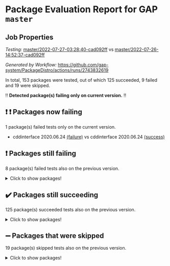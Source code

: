# Package Evaluation Report for GAP `master`

## Job Properties

*Testing:* [master/2022-07-27-03:28:40-cad092ff](https://github.com/gap-system/PackageDistro/blob/data/reports/master/2022-07-27-03:28:40-cad092ff) vs [master/2022-07-26-14:52:37-cad092ff](https://github.com/gap-system/PackageDistro/blob/data/reports/master/2022-07-26-14:52:37-cad092ff)

*Generated by Workflow:* https://github.com/gap-system/PackageDistro/actions/runs/2743832619

In total, 153 packages were tested, out of which 125 succeeded, 9 failed and 19 were skipped.

:bangbang: **Detected package(s) failing only on current version.** :bangbang:

## :exclamation: :exclamation: Packages now failing

1 package(s) failed tests only on the current version.
- cddinterface 2020.06.24 [(failure)](https://github.com/gap-system/PackageDistro/runs/7532759880?check_suite_focus=true) vs cddinterface 2020.06.24 [(success)](https://github.com/gap-system/PackageDistro/runs/7522373501?check_suite_focus=true)

## :exclamation: Packages still failing

8 package(s) failed tests also on the previous version.
<details><summary>Click to show packages!</summary>

- francy 1.2.4 [(failure)](https://github.com/gap-system/PackageDistro/runs/7532761359?check_suite_focus=true)
- hap 1.46 [(failure)](https://github.com/gap-system/PackageDistro/runs/7532762018?check_suite_focus=true)
- packagemanager 1.2 [(failure)](https://github.com/gap-system/PackageDistro/runs/7532765046?check_suite_focus=true)
- qpa 1.33 [(failure)](https://github.com/gap-system/PackageDistro/runs/7532765551?check_suite_focus=true)
- rcwa 4.6.4 [(failure)](https://github.com/gap-system/PackageDistro/runs/7532765773?check_suite_focus=true)
- recog 1.3.2 [(failure)](https://github.com/gap-system/PackageDistro/runs/7532765947?check_suite_focus=true)
- semigroups 4.0.0 [(failure)](https://github.com/gap-system/PackageDistro/runs/7532766345?check_suite_focus=true)
- yangbaxter 0.10.0 [(failure)](https://github.com/gap-system/PackageDistro/runs/7532767959?check_suite_focus=true)
</details>

## :heavy_check_mark: Packages still succeeding

125 package(s) succeeded tests also on the previous version.
<details><summary>Click to show packages!</summary>

- ace 5.4 [(success)](https://github.com/gap-system/PackageDistro/runs/7532759229?check_suite_focus=true)
- aclib 1.3.2 [(success)](https://github.com/gap-system/PackageDistro/runs/7532759303?check_suite_focus=true)
- agt 0.2 [(success)](https://github.com/gap-system/PackageDistro/runs/7532759369?check_suite_focus=true)
- alnuth 3.2.1 [(success)](https://github.com/gap-system/PackageDistro/runs/7532759442?check_suite_focus=true)
- anupq 3.2.6 [(success)](https://github.com/gap-system/PackageDistro/runs/7532759490?check_suite_focus=true)
- atlasrep 2.1.2 [(success)](https://github.com/gap-system/PackageDistro/runs/7532759533?check_suite_focus=true)
- autodoc 2022.07.10 [(success)](https://github.com/gap-system/PackageDistro/runs/7532759580?check_suite_focus=true)
- automata 1.15 [(success)](https://github.com/gap-system/PackageDistro/runs/7532759625?check_suite_focus=true)
- automgrp 1.3.2 [(success)](https://github.com/gap-system/PackageDistro/runs/7532759684?check_suite_focus=true)
- autpgrp 1.10.2 [(success)](https://github.com/gap-system/PackageDistro/runs/7532759730?check_suite_focus=true)
- cap 2022.06-05 [(success)](https://github.com/gap-system/PackageDistro/runs/7532759772?check_suite_focus=true)
- caratinterface 2.3.3 [(success)](https://github.com/gap-system/PackageDistro/runs/7532759820?check_suite_focus=true)
- circle 1.6.5 [(success)](https://github.com/gap-system/PackageDistro/runs/7532759942?check_suite_focus=true)
- classicpres 1.22 [(success)](https://github.com/gap-system/PackageDistro/runs/7532759988?check_suite_focus=true)
- cohomolo 1.6.10 [(success)](https://github.com/gap-system/PackageDistro/runs/7532760048?check_suite_focus=true)
- congruence 1.2.4 [(success)](https://github.com/gap-system/PackageDistro/runs/7532760091?check_suite_focus=true)
- corelg 1.56 [(success)](https://github.com/gap-system/PackageDistro/runs/7532760141?check_suite_focus=true)
- crime 1.6 [(success)](https://github.com/gap-system/PackageDistro/runs/7532760188?check_suite_focus=true)
- crisp 1.4.5 [(success)](https://github.com/gap-system/PackageDistro/runs/7532760219?check_suite_focus=true)
- crypting 0.10 [(success)](https://github.com/gap-system/PackageDistro/runs/7532760261?check_suite_focus=true)
- cryst 4.1.24 [(success)](https://github.com/gap-system/PackageDistro/runs/7532760307?check_suite_focus=true)
- crystcat 1.1.9 [(success)](https://github.com/gap-system/PackageDistro/runs/7532760358?check_suite_focus=true)
- ctbllib 1.3.4 [(success)](https://github.com/gap-system/PackageDistro/runs/7532760408?check_suite_focus=true)
- cubefree 1.19 [(success)](https://github.com/gap-system/PackageDistro/runs/7532760498?check_suite_focus=true)
- curlinterface 2.2.2 [(success)](https://github.com/gap-system/PackageDistro/runs/7532760538?check_suite_focus=true)
- cvec 2.7.5 [(success)](https://github.com/gap-system/PackageDistro/runs/7532760583?check_suite_focus=true)
- datastructures 0.2.7 [(success)](https://github.com/gap-system/PackageDistro/runs/7532760621?check_suite_focus=true)
- deepthought 1.0.5 [(success)](https://github.com/gap-system/PackageDistro/runs/7532760657?check_suite_focus=true)
- design 1.7 [(success)](https://github.com/gap-system/PackageDistro/runs/7532760695?check_suite_focus=true)
- difsets 2.3.1 [(success)](https://github.com/gap-system/PackageDistro/runs/7532760728?check_suite_focus=true)
- digraphs 1.5.3 [(success)](https://github.com/gap-system/PackageDistro/runs/7532760763?check_suite_focus=true)
- edim 1.3.5 [(success)](https://github.com/gap-system/PackageDistro/runs/7532760805?check_suite_focus=true)
- example 4.3.1 [(success)](https://github.com/gap-system/PackageDistro/runs/7532760866?check_suite_focus=true)
- factint 1.6.3 [(success)](https://github.com/gap-system/PackageDistro/runs/7532760898?check_suite_focus=true)
- ferret 1.0.8 [(success)](https://github.com/gap-system/PackageDistro/runs/7532760937?check_suite_focus=true)
- fga 1.4.0 [(success)](https://github.com/gap-system/PackageDistro/runs/7532760999?check_suite_focus=true)
- fining 1.5 [(success)](https://github.com/gap-system/PackageDistro/runs/7532761048?check_suite_focus=true)
- float 1.0.3 [(success)](https://github.com/gap-system/PackageDistro/runs/7532761103?check_suite_focus=true)
- format 1.4.3 [(success)](https://github.com/gap-system/PackageDistro/runs/7532761165?check_suite_focus=true)
- forms 1.2.8 [(success)](https://github.com/gap-system/PackageDistro/runs/7532761217?check_suite_focus=true)
- fplsa 1.2.5 [(success)](https://github.com/gap-system/PackageDistro/runs/7532761262?check_suite_focus=true)
- fr 2.4.8 [(success)](https://github.com/gap-system/PackageDistro/runs/7532761301?check_suite_focus=true)
- fwtree 1.3 [(success)](https://github.com/gap-system/PackageDistro/runs/7532761385?check_suite_focus=true)
- gbnp 1.0.5 [(success)](https://github.com/gap-system/PackageDistro/runs/7532761428?check_suite_focus=true)
- generalizedmorphismsforcap 2022.05-01 [(success)](https://github.com/gap-system/PackageDistro/runs/7532761467?check_suite_focus=true)
- genss 1.6.6 [(success)](https://github.com/gap-system/PackageDistro/runs/7532761507?check_suite_focus=true)
- gradedringforhomalg 2022.06-01 [(success)](https://github.com/gap-system/PackageDistro/runs/7532761552?check_suite_focus=true)
- grape 4.8.5 [(success)](https://github.com/gap-system/PackageDistro/runs/7532761601?check_suite_focus=true)
- groupoids 1.69 [(success)](https://github.com/gap-system/PackageDistro/runs/7532761650?check_suite_focus=true)
- grpconst 2.6.2 [(success)](https://github.com/gap-system/PackageDistro/runs/7532761699?check_suite_focus=true)
- guarana 0.96.3 [(success)](https://github.com/gap-system/PackageDistro/runs/7532761757?check_suite_focus=true)
- guava 3.16 [(success)](https://github.com/gap-system/PackageDistro/runs/7532761890?check_suite_focus=true)
- hapcryst 0.1.15 [(success)](https://github.com/gap-system/PackageDistro/runs/7532762140?check_suite_focus=true)
- hecke 1.5.3 [(success)](https://github.com/gap-system/PackageDistro/runs/7532762249?check_suite_focus=true)
- help 3.5 [(success)](https://github.com/gap-system/PackageDistro/runs/7532762322?check_suite_focus=true)
- idrel 2.44 [(success)](https://github.com/gap-system/PackageDistro/runs/7532762401?check_suite_focus=true)
- images 1.3.1 [(success)](https://github.com/gap-system/PackageDistro/runs/7532762541?check_suite_focus=true)
- intpic 0.3.0 [(success)](https://github.com/gap-system/PackageDistro/runs/7532762663?check_suite_focus=true)
- io 4.7.2 [(success)](https://github.com/gap-system/PackageDistro/runs/7532762751?check_suite_focus=true)
- irredsol 1.4.3 [(success)](https://github.com/gap-system/PackageDistro/runs/7532762883?check_suite_focus=true)
- json 2.1.0 [(success)](https://github.com/gap-system/PackageDistro/runs/7532762960?check_suite_focus=true)
- jupyterkernel 1.4.1 [(success)](https://github.com/gap-system/PackageDistro/runs/7532763034?check_suite_focus=true)
- jupyterviz 1.5.1 [(success)](https://github.com/gap-system/PackageDistro/runs/7532763123?check_suite_focus=true)
- kan 1.34 [(success)](https://github.com/gap-system/PackageDistro/runs/7532763206?check_suite_focus=true)
- kbmag 1.5.9 [(success)](https://github.com/gap-system/PackageDistro/runs/7532763290?check_suite_focus=true)
- laguna 3.9.5 [(success)](https://github.com/gap-system/PackageDistro/runs/7532763400?check_suite_focus=true)
- liealgdb 2.2.1 [(success)](https://github.com/gap-system/PackageDistro/runs/7532763493?check_suite_focus=true)
- liepring 2.6 [(success)](https://github.com/gap-system/PackageDistro/runs/7532763600?check_suite_focus=true)
- liering 2.4.2 [(success)](https://github.com/gap-system/PackageDistro/runs/7532763694?check_suite_focus=true)
- linearalgebraforcap 2022.06-03 [(success)](https://github.com/gap-system/PackageDistro/runs/7532763773?check_suite_focus=true)
- loops 3.4.1 [(success)](https://github.com/gap-system/PackageDistro/runs/7532763840?check_suite_focus=true)
- lpres 1.0.3 [(success)](https://github.com/gap-system/PackageDistro/runs/7532763931?check_suite_focus=true)
- majoranaalgebras 1.4 [(success)](https://github.com/gap-system/PackageDistro/runs/7532763998?check_suite_focus=true)
- mapclass 1.4.5 [(success)](https://github.com/gap-system/PackageDistro/runs/7532764079?check_suite_focus=true)
- matgrp 0.64 [(success)](https://github.com/gap-system/PackageDistro/runs/7532764153?check_suite_focus=true)
- modisom 2.5.2 [(success)](https://github.com/gap-system/PackageDistro/runs/7532764229?check_suite_focus=true)
- modulepresentationsforcap 2022.05-03 [(success)](https://github.com/gap-system/PackageDistro/runs/7532764295?check_suite_focus=true)
- monoidalcategories 2022.06-07 [(success)](https://github.com/gap-system/PackageDistro/runs/7532764383?check_suite_focus=true)
- nconvex 2020.11-04 [(success)](https://github.com/gap-system/PackageDistro/runs/7532764476?check_suite_focus=true)
- nilmat 1.4.1 [(success)](https://github.com/gap-system/PackageDistro/runs/7532764571?check_suite_focus=true)
- nock 1.5 [(success)](https://github.com/gap-system/PackageDistro/runs/7532764639?check_suite_focus=true)
- normalizinterface 1.3.3 [(success)](https://github.com/gap-system/PackageDistro/runs/7532764701?check_suite_focus=true)
- nq 2.5.8 [(success)](https://github.com/gap-system/PackageDistro/runs/7532764791?check_suite_focus=true)
- numericalsgps 1.3.0 [(success)](https://github.com/gap-system/PackageDistro/runs/7532764858?check_suite_focus=true)
- openmath 11.5.1 [(success)](https://github.com/gap-system/PackageDistro/runs/7532764932?check_suite_focus=true)
- orb 4.8.5 [(success)](https://github.com/gap-system/PackageDistro/runs/7532764979?check_suite_focus=true)
- patternclass 2.4.2 [(success)](https://github.com/gap-system/PackageDistro/runs/7532765109?check_suite_focus=true)
- permut 2.0.4 [(success)](https://github.com/gap-system/PackageDistro/runs/7532765194?check_suite_focus=true)
- polenta 1.3.10 [(success)](https://github.com/gap-system/PackageDistro/runs/7532765269?check_suite_focus=true)
- polymaking 0.8.6 [(success)](https://github.com/gap-system/PackageDistro/runs/7532765343?check_suite_focus=true)
- primgrp 3.4.2 [(success)](https://github.com/gap-system/PackageDistro/runs/7532765410?check_suite_focus=true)
- profiling 2.5.0 [(success)](https://github.com/gap-system/PackageDistro/runs/7532765497?check_suite_focus=true)
- quagroup 1.8.3 [(success)](https://github.com/gap-system/PackageDistro/runs/7532765615?check_suite_focus=true)
- radiroot 2.9 [(success)](https://github.com/gap-system/PackageDistro/runs/7532765696?check_suite_focus=true)
- rds 1.8 [(success)](https://github.com/gap-system/PackageDistro/runs/7532765867?check_suite_focus=true)
- repndecomp 1.2.1 [(success)](https://github.com/gap-system/PackageDistro/runs/7532766035?check_suite_focus=true)
- repsn 3.1.0 [(success)](https://github.com/gap-system/PackageDistro/runs/7532766106?check_suite_focus=true)
- resclasses 4.7.2 [(success)](https://github.com/gap-system/PackageDistro/runs/7532766185?check_suite_focus=true)
- scscp 2.3.1 [(success)](https://github.com/gap-system/PackageDistro/runs/7532766255?check_suite_focus=true)
- sglppow 2.2 [(success)](https://github.com/gap-system/PackageDistro/runs/7532766404?check_suite_focus=true)
- sgpviz 0.999.5 [(success)](https://github.com/gap-system/PackageDistro/runs/7532766475?check_suite_focus=true)
- simpcomp 2.1.14 [(success)](https://github.com/gap-system/PackageDistro/runs/7532766535?check_suite_focus=true)
- singular 2020.12.18 [(success)](https://github.com/gap-system/PackageDistro/runs/7532766588?check_suite_focus=true)
- sla 1.5.3 [(success)](https://github.com/gap-system/PackageDistro/runs/7532766634?check_suite_focus=true)
- smallgrp 1.5 [(success)](https://github.com/gap-system/PackageDistro/runs/7532766688?check_suite_focus=true)
- smallsemi 0.6.13 [(success)](https://github.com/gap-system/PackageDistro/runs/7532766747?check_suite_focus=true)
- sonata 2.9.4 [(success)](https://github.com/gap-system/PackageDistro/runs/7532766803?check_suite_focus=true)
- sophus 1.25 [(success)](https://github.com/gap-system/PackageDistro/runs/7532766888?check_suite_focus=true)
- spinsym 1.5.2 [(success)](https://github.com/gap-system/PackageDistro/runs/7532766945?check_suite_focus=true)
- symbcompcc 1.3.2 [(success)](https://github.com/gap-system/PackageDistro/runs/7532767021?check_suite_focus=true)
- thelma 1.3 [(success)](https://github.com/gap-system/PackageDistro/runs/7532767076?check_suite_focus=true)
- tomlib 1.2.9 [(success)](https://github.com/gap-system/PackageDistro/runs/7532767135?check_suite_focus=true)
- toric 1.9.5 [(success)](https://github.com/gap-system/PackageDistro/runs/7532767180?check_suite_focus=true)
- toricvarieties 2022.07.13 [(success)](https://github.com/gap-system/PackageDistro/runs/7532767234?check_suite_focus=true)
- transgrp 3.6.3 [(success)](https://github.com/gap-system/PackageDistro/runs/7532767301?check_suite_focus=true)
- ugaly 4.0.3 [(success)](https://github.com/gap-system/PackageDistro/runs/7532767367?check_suite_focus=true)
- unipot 1.5 [(success)](https://github.com/gap-system/PackageDistro/runs/7532767430?check_suite_focus=true)
- unitlib 4.1.0 [(success)](https://github.com/gap-system/PackageDistro/runs/7532767497?check_suite_focus=true)
- utils 0.74 [(success)](https://github.com/gap-system/PackageDistro/runs/7532767561?check_suite_focus=true)
- uuid 0.7 [(success)](https://github.com/gap-system/PackageDistro/runs/7532767634?check_suite_focus=true)
- walrus 0.9991 [(success)](https://github.com/gap-system/PackageDistro/runs/7532767701?check_suite_focus=true)
- wedderga 4.10.2 [(success)](https://github.com/gap-system/PackageDistro/runs/7532767759?check_suite_focus=true)
- xmod 2.88 [(success)](https://github.com/gap-system/PackageDistro/runs/7532767825?check_suite_focus=true)
- xmodalg 1.22 [(success)](https://github.com/gap-system/PackageDistro/runs/7532767897?check_suite_focus=true)
- zeromqinterface 0.13 [(success)](https://github.com/gap-system/PackageDistro/runs/7532768039?check_suite_focus=true)
</details>

## :heavy_minus_sign: Packages that were skipped

19 package(s) skipped tests also on the previous version.
<details><summary>Click to show packages!</summary>

- 4ti2interface 2022.03-01 [(skipped)](https://github.com/gap-system/PackageDistro/runs/7532676590?check_suite_focus=true)
- browse 1.8.14 [(skipped)](https://github.com/gap-system/PackageDistro/runs/7532676590?check_suite_focus=true)
- examplesforhomalg 2022.03-01 [(skipped)](https://github.com/gap-system/PackageDistro/runs/7532676590?check_suite_focus=true)
- gapdoc 1.6.5 [(skipped)](https://github.com/gap-system/PackageDistro/runs/7532676590?check_suite_focus=true)
- gauss 2022.03-01 [(skipped)](https://github.com/gap-system/PackageDistro/runs/7532676590?check_suite_focus=true)
- gaussforhomalg 2022.03-01 [(skipped)](https://github.com/gap-system/PackageDistro/runs/7532676590?check_suite_focus=true)
- gradedmodules 2022.03-01 [(skipped)](https://github.com/gap-system/PackageDistro/runs/7532676590?check_suite_focus=true)
- homalg 2022.03-01 [(skipped)](https://github.com/gap-system/PackageDistro/runs/7532676590?check_suite_focus=true)
- homalgtocas 2022.03-01 [(skipped)](https://github.com/gap-system/PackageDistro/runs/7532676590?check_suite_focus=true)
- io_forhomalg 2022.03-01 [(skipped)](https://github.com/gap-system/PackageDistro/runs/7532676590?check_suite_focus=true)
- itc 1.5.1 [(skipped)](https://github.com/gap-system/PackageDistro/runs/7532676590?check_suite_focus=true)
- localizeringforhomalg 2022.03-01 [(skipped)](https://github.com/gap-system/PackageDistro/runs/7532676590?check_suite_focus=true)
- matricesforhomalg 2022.06-01 [(skipped)](https://github.com/gap-system/PackageDistro/runs/7532676590?check_suite_focus=true)
- modules 2022.03-01 [(skipped)](https://github.com/gap-system/PackageDistro/runs/7532676590?check_suite_focus=true)
- polycyclic 2.16 [(skipped)](https://github.com/gap-system/PackageDistro/runs/7532676590?check_suite_focus=true)
- ringsforhomalg 2022.04-01 [(skipped)](https://github.com/gap-system/PackageDistro/runs/7532676590?check_suite_focus=true)
- sco 2022.03-01 [(skipped)](https://github.com/gap-system/PackageDistro/runs/7532676590?check_suite_focus=true)
- toolsforhomalg 2022.05-01 [(skipped)](https://github.com/gap-system/PackageDistro/runs/7532676590?check_suite_focus=true)
- xgap 4.31 [(skipped)](https://github.com/gap-system/PackageDistro/runs/7532676590?check_suite_focus=true)
</details>

